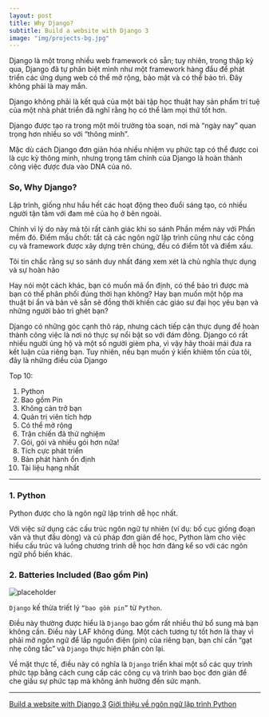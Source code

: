 ```yaml
---
layout: post
title: Why Django?
subtitle: Build a website with Django 3
image: "img/projects-bg.jpg"
---
```


Django là một trong nhiều web framework có sẵn; tuy nhiên, trong thập kỷ qua, Django đã tự phân biệt mình như một framework hàng đầu để phát triển các ứng dụng web có thể mở rộng, bảo mật và có thể bảo trì.
Đây không phải là may mắn.

Django không phải là kết quả của một bài tập học thuật hay sản phẩm trí tuệ của một nhà phát triển đã nghĩ rằng họ có thể làm mọi thứ tốt hơn.

Django được tạo ra trong một môi trường tòa soạn, nơi mà “ngày nay” quan trọng hơn nhiều so với “thông minh”.

Mặc dù cách Django đơn giản hóa nhiều nhiệm vụ phức tạp có thể được coi là cực kỳ thông minh, nhưng trọng tâm chính của Django là hoàn thành công việc được đưa vào DNA của nó. 


### So, Why Django?

Lập trình, giống như hầu hết các hoạt động theo đuổi sáng tạo, có nhiều người tận tâm với đam mê của họ ở bên ngoài.

Chính vì lý do này mà tôi rất cảnh giác khi so sánh Phần mềm này với Phần mềm đó. Điểm mấu chốt: tất cả các ngôn ngữ lập trình cũng như các công cụ và framework được xây dựng trên chúng, đều có điểm tốt và điểm xấu.

Tôi tin chắc rằng sự so sánh duy nhất đáng xem xét là chủ nghĩa thực dụng và sự hoàn hảo

Hay nói một cách khác, bạn có muốn mã ổn định, có thể bảo trì được mà bạn có thể phân phối đúng thời hạn không? Hay bạn muốn một hộp ma thuật bí ẩn và bản vẽ sẵn sẽ đồng thời khiến các giáo sư đại học yêu bạn và những người bảo trì ghét bạn?

Django có những góc cạnh thô ráp, nhưng cách tiếp cận thực dụng để hoàn thành công việc là nơi nó thực sự nổi bật so với đám đông. Django có rất nhiều người ủng hộ và một số người gièm pha, vì vậy hãy thoải mái đưa ra kết luận của riêng bạn. Tuy nhiên, nếu bạn muốn ý kiến ​​khiêm tốn của tôi, đây là những điều của Django

Top 10:
1. Python
2. Bao gồm Pin
3. Không cản trở bạn
4. Quản trị viên tích hợp
5. Có thể mở rộng
6. Trận chiến đã thử nghiệm
7. Gói, gói và nhiều gói hơn nữa!
8. Tích cực phát triển
9. Bản phát hành ổn định
10. Tài liệu hạng nhất 

-----

### 1. Python

Python được cho là ngôn ngữ lập trình dễ học nhất.

Với việc sử dụng các cấu trúc ngôn ngữ tự nhiên (ví dụ: bố cục giống đoạn văn và thụt đầu dòng) và cú pháp đơn giản để học, Python làm cho việc hiểu cấu trúc và luồng chương trình dễ học hơn đáng kể so với các ngôn ngữ phổ biến khác. 



### 2. Batteries Included (Bao gồm Pin)

![placeholder](http://boxxv.com/img/posts/Python_batteries_included.jpg "Batteries Included")

`Django` kế thừa triết lý `“bao gồm pin”` từ `Python`.

Điều này thường được hiểu là `Django` bao gồm rất nhiều thứ bổ sung mà bạn không cần. Điều này LAF không đúng. Một cách tương tự tốt hơn là thay vì phải mở ngôn ngữ để lắp nguồn điện (pin) của riêng bạn, bạn chỉ cần “gạt nhẹ công tắc” và `Django` thực hiện phần còn lại.

Về mặt thực tế, điều này có nghĩa là `Django` triển khai một số các quy trình phức tạp bằng cách cung cấp các công cụ và trình bao bọc đơn giản để che giấu sự phức tạp mà không ảnh hưởng đến sức mạnh.


-----

[Build a website with Django 3](https://djangobook.com/build-a-website-with-django-3/)
[Giới thiệu về ngôn ngữ lập trình Python](https://dnmtechs.com/gioi-thieu-ve-ngon-ngu-lap-trinh-python/)